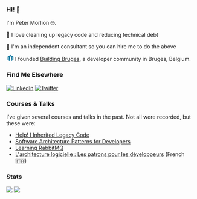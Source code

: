 ### Hi! 👋

I'm Peter Morlion 🤓.

🧹 I love cleaning up legacy code and reducing technical debt

🤝 I'm an independent consultant so you can hire me to do the above

![](./img/building-bruges.png) I founded [Building Bruges](https://buildingbruges.be), a developer community in Bruges, Belgium.

### Find Me Elsewhere
<a href="https://www.linkedin.com/in/petermorlion/"><img src="https://img.shields.io/badge/LinkedIn-0077B5?style=for-the-badge&logo=linkedin&logoColor=white" alt="LinkedIn" /></a>
<a href="https://www.twitter.com/petermorlion/"><img src="https://img.shields.io/badge/Twitter-1DA1F2?style=for-the-badge&logo=twitter&logoColor=white" alt="Twitter" /></a>

### Courses & Talks

I've given several courses and talks in the past. Not all were recorded, but these were:

- [Help! I Inherited Legacy Code](https://www.facebook.com/watch/live/?ref=watch_permalink&v=926169745020312)
- [Software Architecture Patterns for Developers](https://www.linkedin.com/learning-login/share?forceAccount=false&redirect=https%3A%2F%2Fwww.linkedin.com%2Flearning%2Fsoftware-architecture-patterns-for-developers%3Ftrk%3Dshare_ent_url%26shareId%3D3xIVJKEwQdWzXMfZ%252BZI5Xw%253D%253D)
- [Learning RabbitMQ](https://www.linkedin.com/learning-login/share?forceAccount=false&redirect=https%3A%2F%2Fwww.linkedin.com%2Flearning%2Flearning-rabbitmq%3Ftrk%3Dshare_ent_url%26shareId%3DH5XRj4KzQKaHLo5Rq2zeFg%253D%253D)
- [L'architecture logicielle : Les patrons pour les développeurs](https://www.linkedin.com/learning/l-architecture-logicielle-les-patrons-pour-les-developpeurs/aborder-les-microservices?autoplay=true) (French :fr:)

### Stats

![](https://github-readme-stats.vercel.app/api?username=petermorlion&theme=blue-green)
![](https://github-readme-stats.vercel.app/api/top-langs/?username=petermorlion&theme=blue-green)


<!--
**petermorlion/petermorlion** is a ✨ _special_ ✨ repository because its `README.md` (this file) appears on your GitHub profile.

Here are some ideas to get you started:

- 🔭 I’m currently working on ...
- 🌱 I’m currently learning ...
- 👯 I’m looking to collaborate on ...
- 🤔 I’m looking for help with ...
- 💬 Ask me about ...
- 📫 How to reach me: ...
- 😄 Pronouns: ...
- ⚡ Fun fact: ...
-->
